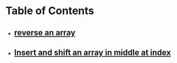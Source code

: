 # Table of Contents

- ## [reverse an array](https://github.com/AhMaD36789/Data-Structures-and-Algorithms/tree/array-insert-shift/code%20challenge%2001)
- ## [Insert and shift an array in middle at index](https://github.com/AhMaD36789/Data-Structures-and-Algorithms/tree/array-insert-shift/code%20challenge%2002)

